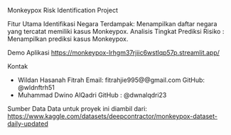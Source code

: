 Monkeypox Risk Identification Project

Fitur Utama
Identifikasi Negara Terdampak: Menampilkan daftar negara yang tercatat memiliki kasus Monkeypox.
Analisis Tingkat Prediksi Risiko : Menampilkan prediksi kasus Monkeypox.

Demo Aplikasi
https://monkeypox-lrhgm37rjiic6wstlqp57p.streamlit.app/

Kontak
- Wildan Hasanah Fitrah
  Email: fitrahjie995@@gmail.com
  GitHub: @wldnftrh51
- Muhammad Dwino AlQadri
  GitHub : @dwnalqdri23

Sumber Data
Data untuk proyek ini diambil dari:
https://www.kaggle.com/datasets/deepcontractor/monkeypox-dataset-daily-updated
